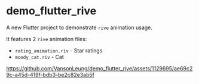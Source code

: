 # demo_flutter_rive

A new Flutter project to demonstrate `rive` animation usage.

It features 2 `rive` animation files:

- `rating_animation.riv` - Star ratings
- `moody_cat.riv` - Cat


https://github.com/VansonLeung/demo_flutter_rive/assets/1129695/ae69c29c-a45d-419f-bdb3-be2c82e3ab5f

